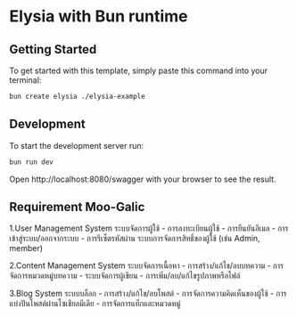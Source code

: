 # Elysia with Bun runtime

## Getting Started
To get started with this template, simply paste this command into your terminal:
```bash
bun create elysia ./elysia-example
```

## Development
To start the development server run:
```bash
bun run dev
```
Open http://localhost:8080/swagger with your browser to see the result.

## Requirement Moo-Galic
1.User Management System ระบบจัดการผู้ใช้
    - การลงทะเบียนผู้ใช้
    - การยืนยันอีเมล
    - การเข้าสู่ระบบ/ออกจากระบบ
    - การรีเซ็ตรหัสผ่าน
    ระบบการจัดการสิทธิ์ของผู้ใช้ (เช่น Admin, member)

2.Content Management System ระบบจัดการเนื้อหา
    - การสร้าง/แก้ไข/ลบบทความ
    - การจัดการหมวดหมู่บทความ
    - ระบบจัดการผู้เขียน
    - การเพิ่ม/ลบ/แก้ไขรูปภาพหรือไฟล์

3.Blog System ระบบบล็อก
    - การสร้าง/แก้ไข/ลบโพสต์
    - การจัดการความคิดเห็นของผู้ใช้
    - การแบ่งปันโพสต์ผ่านโซเชียลมีเดีย
    - การจัดการแท็กและหมวดหมู่
